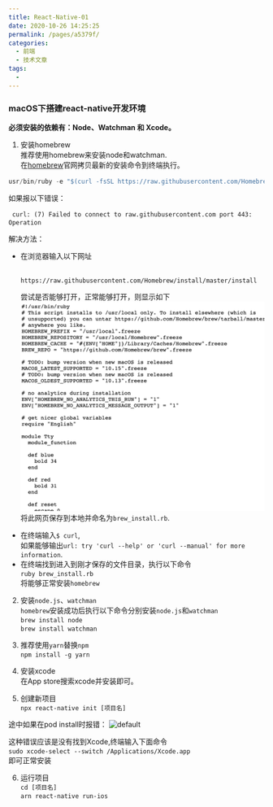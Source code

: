 ```yaml
---
title: React-Native-01
date: 2020-10-26 14:25:25
permalink: /pages/a5379f/
categories:
  - 前端
  - 技术文章
tags:
  - 
---
```

### macOS下搭建react-native开发环境


**必须安装的依赖有：Node、Watchman 和 Xcode。**

1. 安装homebrew   
推荐使用homebrew来安装node和watchman.  
在[homebrew](https://brew.sh/)官网拷贝最新的安装命令到终端执行。
```javascript 
usr/bin/ruby -e "$(curl -fsSL https://raw.githubusercontent.com/Homebrew/install/master/install)"
```

如果报以下错误：
```
 curl: (7) Failed to connect to raw.githubusercontent.com port 443: Operation
```

解决方法：  
+  在浏览器输入以下网址  
    ```
        https://raw.githubusercontent.com/Homebrew/install/master/install
    ```
    尝试是否能够打开，正常能够打开，则显示如下
    ![defult](/img/homebrew.png)
    将此网页保存到本地并命名为```brew_install.rb```.  
* 在终端输入```$ curl```,  
    如果能够输出```url: try 'curl --help' or 'curl --manual' for more information```.
* 在终端找到进入到刚才保存的文件目录，执行以下命令  
```ruby brew_install.rb```  
将能够正常安装```homebrew```

2. 安装```node.js```、```watchman```  
```homebrew```安装成功后执行以下命令分别安装```node.js```和```watchman```  
```brew install node```  
```brew install watchman```


3. 推荐使用```yarn```替换```npm```  
```npm install -g yarn```

4. 安装xcode  
在App store搜索xcode并安装即可。

5. 创建新项目  
```npx react-native init [项目名]```

途中如果在pod install时报错：
![default](/img/podinstall.png)

这种错误应该是没有找到Xcode,终端输入下面命令  
```sudo xcode-select --switch /Applications/Xcode.app```  
即可正常安装

6. 运行项目  
```cd [项目名]```  
```arn react-native run-ios```